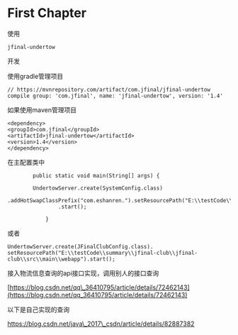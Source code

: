 # First Chapter

使用

```
jfinal-undertow
```

开发

使用gradle管理项目

```
// https://mvnrepository.com/artifact/com.jfinal/jfinal-undertow
compile group: 'com.jfinal', name: 'jfinal-undertow', version: '1.4'
```

如果使用maven管理项目

```
<dependency>
<groupId>com.jfinal</groupId>
<artifactId>jfinal-undertow</artifactId>
<version>1.4</version>
</dependency>
```

在主配置类中

```
        public static void main(String[] args) {

        UndertowServer.create(SystemConfig.class)
                .addHotSwapClassPrefix("com.eshanren.").setResourcePath("E:\\testCode\\V3\\web")
                .start();

            }
```

或者

```
UndertowServer.create(JFinalClubConfig.class).
setResourcePath("E:\\testCode\\summary\\jfinal-club\\jfinal-club\\src\\main\\webapp").start();
```

接入物流信息查询的api接口实现，调用别人的接口查询 

[https://blog.csdn.net/qq\_36410795/article/details/72462143](https://blog.csdn.net/qq_36410795/article/details/72462143)

以下是自己实现的查询 

https://blog.csdn.net/java\_2017\_csdn/article/details/82887382


